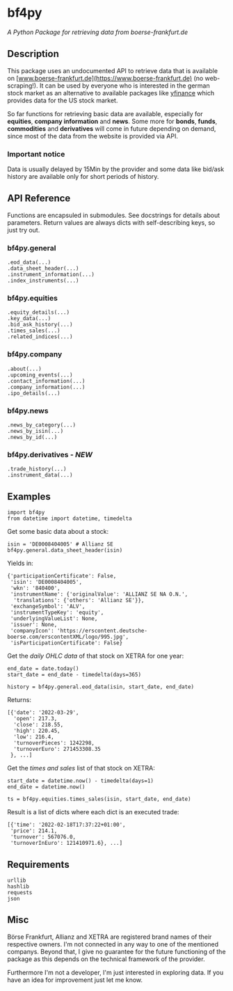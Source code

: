 # bf4py
*A Python Package for retrieving data from boerse-frankfurt.de*

## Description

This package uses an undocumented API to retrieve data that is available on [www.boerse-frankfurt.de](https://www.boerse-frankfurt.de) (no web-scraping!). It can be used by everyone who is interested in the german stock market as an alternative to available packages like [yfinance](https://github.com/ranaroussi/yfinance) which provides data for the US stock market.

So far functions for retrieving basic data are available, especially for **equities**, **company information** and **news**. Some more for **bonds**, **funds**, **commodities** and **derivatives** will come in future depending on demand, since most of the data from the website is provided via API.

### Important notice
Data is usually delayed by 15Min by the provider and some data like bid/ask history are available only for short periods of history.

## API Reference

Functions are encapsuled in submodules. See docstrings for details about parameters. Return values are always dicts with self-describing keys, so just try out.

### bf4py.general

	.eod_data(...)
	.data_sheet_header(...)
	.instrument_information(...)
	.index_instruments(...)

### bf4py.equities

	.equity_details(...)
	.key_data(...)
	.bid_ask_history(...)
	.times_sales(...)
	.related_indices(...)
	
### bf4py.company

	.about(...)
	.upcoming_events(...)
	.contact_information(...)
	.company_information(...)
	.ipo_details(...)

### bf4py.news

	.news_by_category(...)
	.news_by_isin(...)
	.news_by_id(...)

### bf4py.derivatives - *NEW*

	.trade_history(...)
	.instrument_data(...)
	

## Examples

	import bf4py
	from datetime import datetime, timedelta

Get some basic data about a stock:

	isin = 'DE0008404005' # Allianz SE
	bf4py.general.data_sheet_header(isin)

Yields in:

	{'participationCertificate': False,
	 'isin': 'DE0008404005',
	 'wkn': '840400',
	 'instrumentName': {'originalValue': 'ALLIANZ SE NA O.N.',
	  'translations': {'others': 'Allianz SE'}},
	 'exchangeSymbol': 'ALV',
	 'instrumentTypeKey': 'equity',
	 'underlyingValueList': None,
	 'issuer': None,
	 'companyIcon': 'https://erscontent.deutsche-boerse.com/erscontentXML/logo/995.jpg',
	 'isParticipationCertificate': False}

Get the *daily OHLC data* of that stock on XETRA for one year:
	
	end_date = date.today()
	start_date = end_date - timedelta(days=365)
	
	history = bf4py.general.eod_data(isin, start_date, end_date)
	
Returns:
	
	[{'date': '2022-03-29',
	  'open': 217.3,
	  'close': 218.55,
	  'high': 220.45,
	  'low': 216.4,
	  'turnoverPieces': 1242298,
	  'turnoverEuro': 271453308.35
	 }, ...]

Get the *times and sales* list of that stock on XETRA:
	
	start_date = datetime.now() - timedelta(days=1)
	end_date = datetime.now()
	
	ts = bf4py.equities.times_sales(isin, start_date, end_date)

Result is a list of dicts where each dict is an executed trade:

	[{'time': '2022-02-18T17:37:22+01:00',
	 'price': 214.1,
	 'turnover': 567076.0,
	 'turnoverInEuro': 121410971.6}, ...]



## Requirements

 	urllib
 	hashlib
  	requests
  	json


## Misc
Börse Frankfurt, Allianz and XETRA are registered brand names of their respective owners. I'm not connected in any way to one of the mentioned companys. Beyond that, I give no guarantee for the future functioning of the package as this depends on the technical framework of the provider.

Furthermore I'm not a developer, I'm just interested in exploring data. If you have an idea for improvement just let me know.